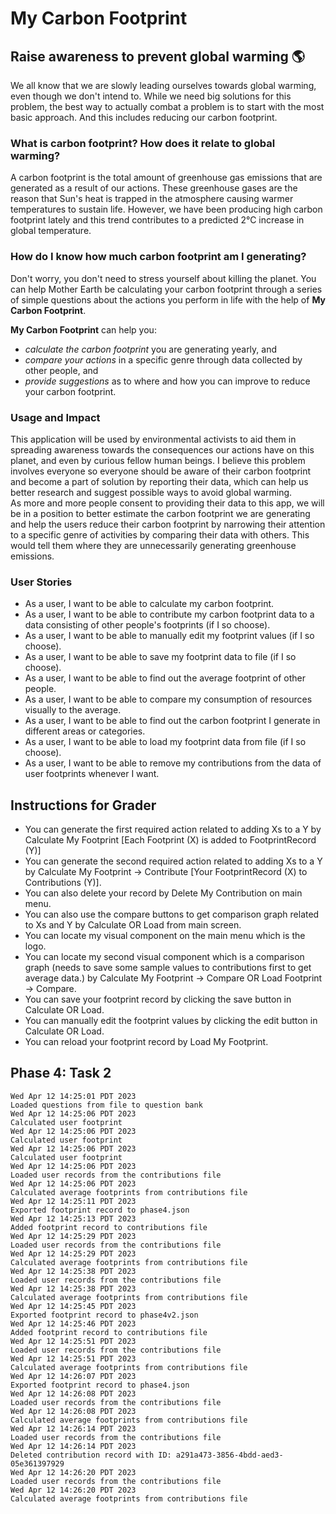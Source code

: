 
# My Carbon Footprint

## Raise awareness to prevent global warming :earth_americas:

We all know that we are slowly leading ourselves towards global warming, even though we don't intend to.  While we need
big solutions for this problem, the best way to actually combat a problem is to start with the most basic approach. And
this includes reducing our carbon footprint.

### What is carbon footprint? How does it relate to global warming?

A carbon footprint is the total amount of greenhouse gas emissions that are generated as a result of our actions. These
greenhouse gases are the reason that Sun's heat is trapped in the atmosphere causing warmer temperatures to sustain
life. However, we have been producing high carbon footprint lately and this trend contributes to a predicted
2&deg;C increase in global temperature.

### How do I know how much carbon footprint am I generating?
Don't worry, you don't need to stress yourself about killing the planet. You can help Mother Earth be calculating your
carbon footprint through a series of simple questions about the actions you perform in life with the help of **My Carbon
Footprint**.

**My Carbon Footprint** can help you:
- *calculate the carbon footprint* you are generating yearly, and
- *compare your actions* in a specific genre through data collected by other people, and
- *provide suggestions* as to where and how you can improve to reduce your carbon footprint.

### Usage and Impact

This application will be used by environmental activists to aid them in spreading awareness towards the consequences our
actions have on this planet, and even by curious fellow human beings. I believe this problem involves everyone so
everyone should be aware of their carbon footprint and become a part of solution by reporting their data, which can
help us better research and suggest possible ways to avoid global warming. <br />
As more and more people consent to providing their data to this app, we will be in a position to better estimate the
carbon footprint we are generating and help the users reduce their carbon footprint by narrowing their attention to a
specific genre of activities by comparing their data with others. This would tell them where they are unnecessarily 
generating greenhouse emissions.

### User Stories
- As a user, I want to be able to calculate my carbon footprint.
- As a user, I want to be able to contribute my carbon footprint data to a data consisting of other people's footprints
  (if I so choose).
- As a user, I want to be able to manually edit my footprint values (if I so choose).
- As a user, I want to be able to save my footprint data to file (if I so choose).
- As a user, I want to be able to find out the average footprint of other people.
- As a user, I want to be able to compare my consumption of resources visually to the average.
- As a user, I want to be able to find out the carbon footprint I generate in different areas or categories.
- As a user, I want to be able to load my footprint data from file  (if I so choose).
- As a user, I want to be able to remove my contributions from the data of user footprints whenever I want.

## Instructions for Grader
- You can generate the first required action related to adding Xs to a Y by
Calculate My Footprint [Each Footprint (X) is added to FootprintRecord (Y)]
- You can generate the second required action related to adding Xs to a Y by
Calculate My Footprint -> Contribute [Your FootprintRecord (X) to Contributions (Y)].
- You can also delete your record by Delete My Contribution on main menu.
- You can also use the compare buttons to get comparison graph related to Xs and Y by Calculate OR Load from main screen.
- You can locate my visual component on the main menu which is the logo.
- You can locate my second visual component which is a comparison graph
(needs to save some sample values to contributions first to get average data.) by Calculate My Footprint -> Compare
OR Load Footprint -> Compare.
- You can save your footprint record by clicking the save button in Calculate OR Load.
- You can manually edit the footprint values by clicking the edit button in Calculate OR Load.
- You can reload your footprint record by Load My Footprint.

## Phase 4: Task 2
```
Wed Apr 12 14:25:01 PDT 2023
Loaded questions from file to question bank
Wed Apr 12 14:25:06 PDT 2023
Calculated user footprint
Wed Apr 12 14:25:06 PDT 2023
Calculated user footprint
Wed Apr 12 14:25:06 PDT 2023
Calculated user footprint
Wed Apr 12 14:25:06 PDT 2023
Loaded user records from the contributions file
Wed Apr 12 14:25:06 PDT 2023
Calculated average footprints from contributions file
Wed Apr 12 14:25:11 PDT 2023
Exported footprint record to phase4.json
Wed Apr 12 14:25:13 PDT 2023
Added footprint record to contributions file
Wed Apr 12 14:25:29 PDT 2023
Loaded user records from the contributions file
Wed Apr 12 14:25:29 PDT 2023
Calculated average footprints from contributions file
Wed Apr 12 14:25:38 PDT 2023
Loaded user records from the contributions file
Wed Apr 12 14:25:38 PDT 2023
Calculated average footprints from contributions file
Wed Apr 12 14:25:45 PDT 2023
Exported footprint record to phase4v2.json
Wed Apr 12 14:25:46 PDT 2023
Added footprint record to contributions file
Wed Apr 12 14:25:51 PDT 2023
Loaded user records from the contributions file
Wed Apr 12 14:25:51 PDT 2023
Calculated average footprints from contributions file
Wed Apr 12 14:26:07 PDT 2023
Exported footprint record to phase4.json
Wed Apr 12 14:26:08 PDT 2023
Loaded user records from the contributions file
Wed Apr 12 14:26:08 PDT 2023
Calculated average footprints from contributions file
Wed Apr 12 14:26:14 PDT 2023
Loaded user records from the contributions file
Wed Apr 12 14:26:14 PDT 2023
Deleted contribution record with ID: a291a473-3856-4bdd-aed3-05e361397929
Wed Apr 12 14:26:20 PDT 2023
Loaded user records from the contributions file
Wed Apr 12 14:26:20 PDT 2023
Calculated average footprints from contributions file
```
